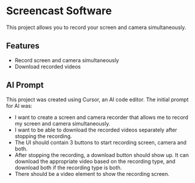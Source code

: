 # Screencast Software

This project allows you to record your screen and camera simultaneously. 

## Features

- Record screen and camera simultaneously
- Download recorded videos

## AI Prompt
This project was created using Cursor, an AI code editor. The initial prompt for AI was:

- I want to create a screen and camera recorder that allows me to record my screen and camera simultaneously. 
- I want to be able to download the recorded videos separately after stopping the recording.
- The UI should contain 3 buttons to start recording screen, camera and both.
- After stopping the recording, a download button should show up. It can download the appropriate video based on the recording type, and download both if the recording type is both.
- There should be a video element to show the recording screen.